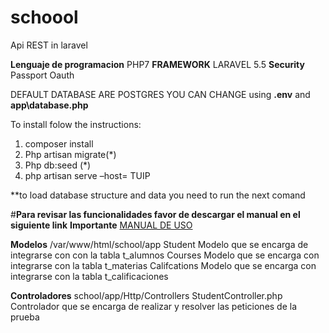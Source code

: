 # schoool
Api REST in laravel

**Lenguaje de programacion** PHP7
**FRAMEWORK** LARAVEL 5.5
**Security** Passport Oauth

DEFAULT DATABASE ARE POSTGRES YOU CAN CHANGE using  **.env** and **app\database.php**

To install folow the instructions:

1.	composer install
2.	Php artisan migrate(*)
3.	Php db:seed (*)
4.	php artisan serve –host= TUIP

**to load database structure and data you need to run the next comand 

#**Para revisar las funcionalidades favor de descargar el manual en el siguiente link**
**Importante**
[MANUAL DE USO](https://github.com/mikE83/schoool/blob/master/FichaPruebaPagoFacil%20(1).pdf
)

**Modelos**
/var/www/html/school/app
Student Modelo que se encarga de integrarse con con la tabla t_alumnos 
Courses Modelo que se encarga con integrarse con la tabla t_materias
Califcations Modelo que se encarga con integrarse con la tabla t_calificaciones


**Controladores**
school/app/Http/Controllers
StudentController.php Controlador que se encarga de realizar y resolver las peticiones de la prueba
